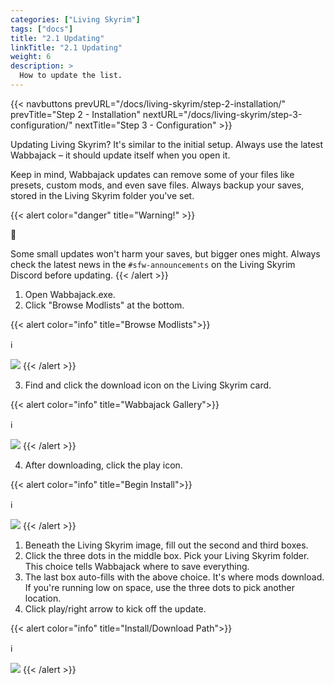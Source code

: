 ```yaml
---
categories: ["Living Skyrim"]
tags: ["docs"] 
title: "2.1 Updating"
linkTitle: "2.1 Updating"
weight: 6
description: >
  How to update the list.
---
```


{{< navbuttons prevURL="/docs/living-skyrim/step-2-installation/" prevTitle="Step 2 - Installation" nextURL="/docs/living-skyrim/step-3-configuration/" nextTitle="Step 3 - Configuration" >}}

Updating Living Skyrim? It's similar to the initial setup. Always use the latest Wabbajack – it should update itself when you open it.

Keep in mind, Wabbajack updates can remove some of your files like presets, custom mods, and even save files. Always backup your saves, stored in the Living Skyrim folder you've set.

{{< alert color="danger" title="Warning!" >}}
<div class="alert-icon">🛑</div>

Some small updates won't harm your saves, but bigger ones might. Always check the latest news in the `#sfw-announcements` on the Living Skyrim Discord before updating.
{{< /alert >}}

1. Open Wabbajack.exe.
2. Click "Browse Modlists" at the bottom.

{{< alert color="info" title="Browse Modlists">}}
<div class="alert-icon">ℹ️</div>

![](https://i.imgur.com/lY0vh3P.png)
{{< /alert >}}

3. Find and click the download icon on the Living Skyrim card.

{{< alert color="info" title="Wabbajack Gallery">}}
<div class="alert-icon">ℹ️</div>

![](https://i.imgur.com/tkFNyGI.png)
{{< /alert >}}

4. After downloading, click the play icon.

{{< alert color="info" title="Begin Install">}}
<div class="alert-icon">ℹ️</div>

![](https://i.imgur.com/8cXvQ3v.png)
{{< /alert >}}

1. Beneath the Living Skyrim image, fill out the second and third boxes.
2. Click the three dots in the middle box. Pick your Living Skyrim folder. This choice tells Wabbajack where to save everything.
3. The last box auto-fills with the above choice. It's where mods download. If you're running low on space, use the three dots to pick another location.
4. Click play/right arrow to kick off the update.

{{< alert color="info" title="Install/Download Path">}}
<div class="alert-icon">ℹ️</div>

![](https://i.imgur.com/gwW0jF1.png)
{{< /alert >}}

